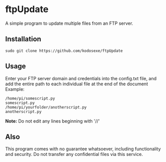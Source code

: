ftpUpdate
=========
A simple program to update multiple files from an FTP server.

Installation
------------
	sudo git clone https://github.com/kodosexe/ftpUpdate

Usage
-----
Enter your FTP server domain and credentials into the config.txt file, and add the entire path to each individual file at the end of the document</br>
Example:

	/home/pi/somescript.py
	somescript.py
	/home/pi/yourfolder/anotherscript.py
	anotherscript.py

<b>Note:</b>
Do not edit any lines beginning with '//'

Also
----
This program comes with no guarantee whatsoever, including functionality and security.
Do not transfer any confidential files via this service.
